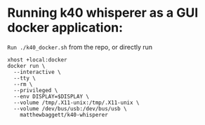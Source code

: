 # Running k40 whisperer as a GUI docker application:

`Run ./k40_docker.sh`
from the repo, or directly run
```
xhost +local:docker
docker run \
  --interactive \
  --tty \
  --rm \
  --privileged \
  --env DISPLAY=$DISPLAY \
  --volume /tmp/.X11-unix:/tmp/.X11-unix \
  --volume /dev/bus/usb:/dev/bus/usb \
    matthewbaggett/k40-whisperer
```
